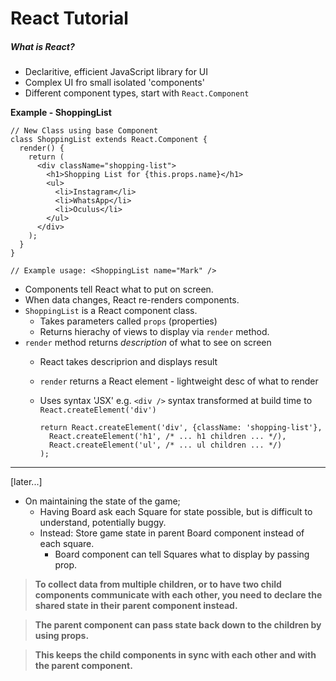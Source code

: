 # React Tutorial

##### What is React?

- Declaritive, efficient JavaScript library for UI
- Complex UI fro small isolated 'components'
- Different component types, start with `React.Component`



**Example - ShoppingList** 

```react
// New Class using base Component
class ShoppingList extends React.Component {
  render() {	
    return (
      <div className="shopping-list">
        <h1>Shopping List for {this.props.name}</h1>
        <ul>
          <li>Instagram</li>
          <li>WhatsApp</li>
          <li>Oculus</li>
        </ul>
      </div>
    );
  }
}

// Example usage: <ShoppingList name="Mark" />
```

- Components tell React what to put on screen. 
- When data changes, React re-renders components. 
- `ShoppingList` is a React component class. 
  - Takes parameters called `props` (properties)
  - Returns hierachy of views to display via `render` method.
- `render` method returns  *description* of what to see on screen
  - React takes descriprion and displays result
  - `render` returns a React element - lightweight desc of what to render
  - Uses syntax 'JSX' 
    e.g. `<div />` syntax transformed at build time to 
    ​		`React.createElement('div')`

    ```react
    return React.createElement('div', {className: 'shopping-list'},
      React.createElement('h1', /* ... h1 children ... */),
      React.createElement('ul', /* ... ul children ... */)
    );
    ```

    
---
[later...]

- On maintaining the state of the game; 
  - Having Board ask each Square for state possible, but is difficult to understand, potentially buggy.
  - Instead: Store game state in parent Board component instead of each square.
    - Board component can tell Squares what to display by passing prop.


>**To collect data from multiple children, or to have two child components communicate with each other, you need to declare the shared state in their parent component instead.**

>**The parent component can pass state back down to the children by using props.**

> **This keeps the child components in sync with each other and with the parent component.**




